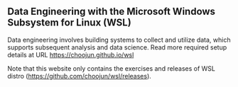 ## Data Engineering with the Microsoft Windows Subsystem for Linux (WSL)

Data engineering involves building systems to collect and utilize data, which supports subsequent analysis and data science. Read more required setup details at URL https://choojun.github.io/wsl 

Note that this website only contains the exercises and releases of WSL distro (https://github.com/choojun/wsl/releases).
